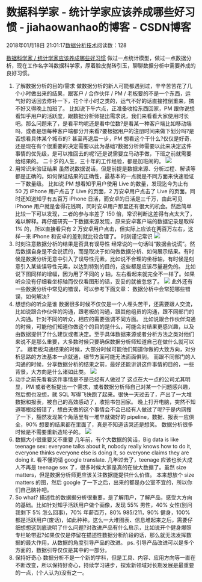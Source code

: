 
# 数据科学家 - 统计学家应该养成哪些好习惯 - jiahaowanhao的博客 - CSDN博客


2018年01月18日 21:01:17[数据分析技术](https://me.csdn.net/jiahaowanhao)阅读数：128


[数据科学家 / 统计学家应该养成哪些好习惯](http://cda.pinggu.org/view/24491.html)
做过一点统计模型，做过一点数据分析，现在工作名字叫数据科学家，厚着脸皮抛砖引玉，聊聊数据分析中需要养成的良好习惯。
1. 了解数据分析的目的/需求
做数据分析的新人可能都遇到过，辛辛苦苦花了几个小时做出来的结果，跟客户 / 合作伙伴 / PM / 老板要的不是一个东西，运气好的话回去修补一下，花个半小时之类的，运气不好的话直接推倒重来，搞不好又得晚上加班了。
比如说下午六点，正准备收拾东西回家，PM 跟你说想看知乎用户的活跃度，跟数据分析师提出需求说，我们来看看大家使用时长吧。那么问题来了，是看平均呢还是看中位数?是看某一种客户端比如移动端吗，或者是想每种客户端都分开来看?要根据用户的注册时间来做下划分吗?是否想看具体某个城市的?
甚至再退后一步，PM 想看这个干什么?仅仅是好奇，还是现在有个很重要的决定需要以此为基础?数据分析师需要以此来决定这件事情的优先级，是可以推回去的呢?还是说需要立马动手做，下班之前就需要给结果的。
二十岁的人生，三十年的工作经验，都是加班闹的。
![](http://s5.51cto.com/wyfs02/M00/8F/DE/wKiom1jthJXDMfYlAAJ-dhxiVXA750.jpg)
2. 用常识来验证结果
虽然说数据说话，但是前提是数据来源、分析过程、解读等都是正确的。如何保证结果的正确性，最基本的一点就是不同方面来快速验证一下数量级。
比如说 PM 想看知乎用户使用 Live 的数量，发现迄今为止有 50 万 iPhone 用户点击了 Live 的页面，2 万安卓用户点击了 Live 的页面。同时还知道知乎有五百万 iPhone 日活，而安卓的日活是三千万，由此可见 iPhone 用户就是舍得花钱啊，同时安卓用户那里还有很大的机会。然后简单比较一下可以发现，二者的参与率差了 150 倍，常识判断这差得有点太大了，难以解释。再仔细研究一下数据来源发现，原来安卓客户端的数据记录是取样 1% 的，所以直接看只有 2 万安卓用户点击，但实际上应该在两百万左右，这样一来 iPhone 和安卓的差别就比较合理了。
时刻谨记常识
![](http://s3.51cto.com/wyfs02/M02/8F/DE/wKiom1jthOOj4t35AAFWSqI_Eoo465.jpg)
3. 时刻注意数据分析的结果是否具有误导性
经常说的一句话叫“数据会说谎”。然后数据自身是不会说谎的，而是取决于如何做数据分析、如何展示结果。有时候是数据分析无意中引入了误导性元素，比如说不合理的坐标轴，有时候是刻意引入某些误导性元素，以达到特别的目的，这些都是应该尽量避免的。
比如说下图同样的增幅，因为用了不同的 y 轴，左右看起来就完全不一样了。如果听众没有仔细看坐标轴而仅仅看图形的话，妥妥的就被忽悠了。
![](http://s2.51cto.com/wyfs02/M02/8F/DE/wKiom1jthKbCxHdIAAIKCInf1HE880.jpg)
此外还有一些数据分析中常见的错误，可以参考下面文章：
数据分析中会常犯哪些错误，如何解决?
4. 想想你的听众是谁
数据很多时候不仅仅是一个人埋头苦干，还需要跟人交流，比如说跟合作伙伴的沟通，跟老板的沟通，跟其他组员的沟通，跟不同部门的人沟通。针对不同的听众，相应的需要强调不同方面。
比如说跟合作伙伴沟通的时候，可能他们知道你做这个的目的是什么，可能会对结果更感兴趣，以及由数据提供了什么建议或者决定。至于具体数据来源或者分析方法之类对他们来说不是那么重要，大多数时候只要确保数据分析师知道自己在做什么就可以了。
跟老板沟通结果的时候，大部分时候可能他们知道你做的大致方向，对分析思路的方法基本一点就通，细节方面可能无法面面俱到。
而跟不同部门的人沟通的时候，分享数据分析的结果之前，最好还能讲讲这件事情的目的，一些背景，大方向是什么诸如此类。
![](http://s2.51cto.com/wyfs02/M01/8F/DD/wKioL1jthRPg1GB5AAN8_brytN4360.jpg)
5. 动手之前先看看这件事情是不是已经有人做过了
这点在大一点的公司尤其明显，PM 或者老板提出一个需求，或者数据分析师自己对某一个问题感兴趣，然后想也没想，就 SQL 写得飞快跑了起来。很快一天过去了，产出了一大堆数据和报表，被自己的高效感动了，收拾书包回家。
晚上打开电脑，突然不知道哪根经搭错了，想白天做的这个事情会不会已经有人做过了呢?于是内网搜了一下，豁然发现某个角落里有一堆早就做好的 pipeline，数据、报表一应俱全，90% 想要的结果都在里面了，真是不知道该哭还是想笑。
数据分析很多时候是不需要重新造轮子的。
![](http://s2.51cto.com/wyfs02/M00/8F/DE/wKiom1jthSWhTFy4AAGU8JlW5MI462.jpg)
6. 数据大小很重要又不重要
几年前，有个大数据的笑话，Big data is like teenage sex: everyone talks about it, nobody really knows how to do it, everyone thinks everyone else is doing it, so everyone claims they are doing it. 看不懂的请 google translate.
几年过去了，teenage 应该也长大成人不再是 teenage sex 了，很多时候大家是真的在做大数据了。虽然 size matters，但是数据分析师更应该关注数据能提供什么价值。
本来想放个 size matters 的图，然后 google 了一下之后，出来的都是办公室不宜的，所以你们自己脑补吧。
7. So what?
描述性的数据据分析很重要，是了解用户，了解产品，感受大方向的基础。比如针对知乎活跃用户做个画像，发现 55% 男性，40% 女性(别问我剩下 5% 怎么回事)，70% 年薪百万，80% 985/211，90% 健身，100% 都是活跃用户(废话)，如此种种。这么一大堆图表、信息堆起来之后，需要仔细想想这到底说明了什么问题?对改进产品有什么启示，比如说开个健身爆照专栏轮带逛?如果仅仅是停留在描述性数据分析阶段的话，那么就无法发挥数据的最大作用，从数据的角度引导产品的改进。
ps. 引导产品改进可以是多个方面的，数据引导仅仅是其中的一部分。
8. 保持好奇心
数据分析不是一个新的学科，但是工具、内容、应用方向等一直在不断改变，所以保持好奇心，持续学习进步，探索新领域对长期发展是最重要的一点，(个人认为)没有之一。

